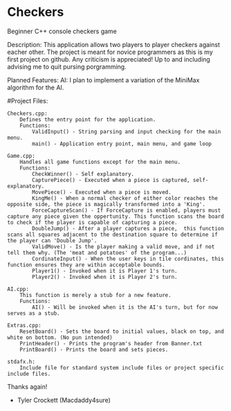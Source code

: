 # Checkers
Beginner C++ console checkers game

Description:
    This application allows two players to player checkers against eacher other. The project is meant for novice programmers as this is my first project on github. Any criticism is appreciated! Up to and including advising me to quit pursing porgramming.
  
Planned Features:
    AI: I plan to implement a variation of the MiniMax algorithm for the AI.
    
#Project Files:

    Checkers.cpp:
        Defines the entry point for the application.
        Functions:
            ValidInput() - String parsing and input checking for the main menu.
            main() - Application entry point, main menu, and game loop
            
    Game.cpp:
        Handles all game functions except for the main menu.
        Functions: 
            CheckWinner() - Self explanatory.
            CapturePiece() - Executed when a piece is captured, self-explanatory.
            MovePiece() - Executed when a piece is moved.
            KingMe() - When a normal checker of either color reaches the opposite side, the piece is magically transformed into a 'King'.
            ForceCaptureScan() - If ForceCapture is enabled, players must capture any piece given the oppertunity. This function scans the board to check if the player is capable of capturing a piece.
            DoubleJump() - After a player captures a piece,  this function scans all squares adjacent to the destination square to determine if the player can 'Double Jump'.
            ValidMove() - Is the player making a valid move, and if not tell them why. (The 'meat and potatoes' of the program...)
            CordinateInput() - When the user keys in tile cordinates, this function ensures they are within acceptable bounds.
            Player1() - Invoked when it is Player 1's turn.
            Player2() - Invoked when it is Player 2's turn.
            
    AI.cpp:
        This function is merely a stub for a new feature.
        Functions:
            AI() - Will be invoked when it is the AI's turn, but for now serves as a stub.
            
    Extras.cpp:
        ResetBoard() - Sets the board to initial values, black on top, and white on bottom. (No pun intended)
        PrintHeader() - Prints the program's header from Banner.txt
        PrintBoard() - Prints the board and sets pieces.
        
    stdafx.h:
        Include file for standard system include files or project specific include files.
        
Thanks again!
  - Tyler Crockett (Macdaddy4sure)

